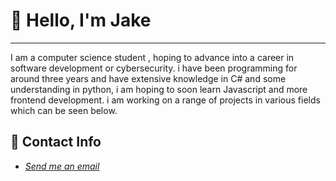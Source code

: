 # 👋 Hello, I'm Jake
****
I am a computer science student , hoping to advance into a career in 
software development or cybersecurity. i have been programming for around three years and have extensive knowledge in C# and some understanding in python, i am hoping to soon learn Javascript and more frontend development. i am working on a range of projects in various fields which can be seen below.

## 💬 Contact Info
- <a href = "mailto:jakecallcut123@gmail.com">*Send me an email*</a>
